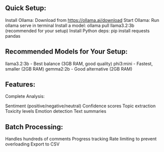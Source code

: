 ## Quick Setup:

Install Ollama: Download from https://ollama.ai/download
Start Ollama: Run ollama serve in terminal
Install a model: ollama pull llama3.2:3b (recommended for your setup)
Install Python deps: pip install requests pandas

## Recommended Models for Your Setup:

llama3.2:3b - Best balance (3GB RAM, good quality)
phi3:mini - Fastest, smaller (2GB RAM)
gemma2:2b - Good alternative (2GB RAM)

## Features:
Complete Analysis:

Sentiment (positive/negative/neutral)
Confidence scores
Topic extraction
Toxicity levels
Emotion detection
Text summaries

## Batch Processing:

Handles hundreds of comments
Progress tracking
Rate limiting to prevent overloading
Export to CSV

